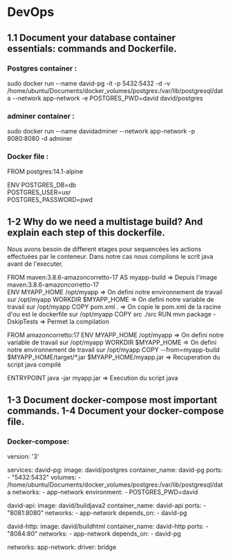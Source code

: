 # DevOps
## 1.1 Document your database container essentials: commands and Dockerfile.
### Postgres container :
sudo docker run --name david-pg -it -p 5432:5432 -d -v /home/ubuntu/Documents/docker_volumes/postgres:/var/lib/postgresql/data --network app-network -e POSTGRES_PWD=david david/postgres

### adminer container :
sudo docker run --name davidadminer --network app-network -p 8080:8080 -d adminer

### Docker file :
FROM postgres:14.1-alpine

ENV POSTGRES_DB=db \
   POSTGRES_USER=usr \
   POSTGRES_PASSWORD=pwd

## 1-2 Why do we need a multistage build? And explain each step of this dockerfile.
Nous avons besoin de different etages pour sequencées les actions effectuées par le conteneur.
Dans notre cas nous compilons le scrit java avant de l'executer.

FROM maven:3.8.6-amazoncorretto-17 AS myapp-build => Depuis l'image maven:3.8.6-amazoncorretto-17 \
ENV MYAPP_HOME /opt/myapp => On defini notre environnement de travail sur /opt/myapp
WORKDIR $MYAPP_HOME => On defini notre variable de travail sur /opt/myapp
COPY pom.xml . => On copie le pom.xml de la racine d'ou est le dockerfile sur /opt/myapp
COPY src ./src
RUN mvn package -DskipTests => Permet la compilation

FROM amazoncorretto:17
ENV MYAPP_HOME /opt/myapp => On defini notre variable de travail sur /opt/myapp
WORKDIR $MYAPP_HOME => On defini notre environnement de travail sur /opt/myapp
COPY --from=myapp-build $MYAPP_HOME/target/*.jar $MYAPP_HOME/myapp.jar => Recuperation du script java compilé

ENTRYPOINT java -jar myapp.jar => Execution du script java

## 1-3 Document docker-compose most important commands. 1-4 Document your docker-compose file.
### Docker-compose:
version: '3'

services:
  david-pg:
    image: david/postgres
    container_name: david-pg
    ports:
      - "5432:5432"
    volumes:
      - /home/ubuntu/Documents/docker_volumes/postgres:/var/lib/postgresql/data
    networks:
      - app-network
    environment:
      - POSTGRES_PWD=david

  david-api:
    image: david/buildjava2
    container_name: david-api
    ports:
      - "8081:8080"
    networks:
      - app-network
    depends_on:
      - david-pg

  david-http:
    image: david/buildhtml
    container_name: david-http
    ports:
      - "8084:80"
    networks:
      - app-network
    depends_on:
      - david-pg

networks:
  app-network:
    driver: bridge

